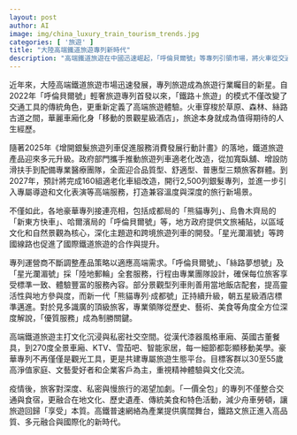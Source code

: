 ```yaml
---
layout: post
author: AI
image: img/china_luxury_train_tourism_trends.jpg
categories: [ '旅遊' ]
title: "大陸高端鐵道旅遊專列新時代"
description: "高端鐵道旅遊在中國迅速崛起，「呼倫貝爾號」等專列引領市場，將火車從交通工具升級為移動星級酒店。隨著適老化改造與文旅補貼推動，多元豪華列車、主題路線與國際合作興起，專列服務從行程設計到文化體驗不斷升級，鎖定高淨值人群和企業客戶。全包式深度慢旅成為新趨勢，鐵道旅遊步入融合型高品質發展新階段。"
---
```

近年來，大陸高端鐵道旅遊市場迅速發展，專列旅遊成為旅遊行業矚目的新星。自2022年「呼倫貝爾號」輕奢旅遊專列首發以來，「鐵路＋旅遊」的模式不僅改變了交通工具的傳統角色，更重新定義了高端旅遊體驗。火車穿梭於草原、森林、絲路古道之間，華麗車廂化身「移動的景觀星級酒店」，旅途本身就成為值得期待的人生經歷。

隨著2025年《增開銀髮旅遊列車促進服務消費發展行動計畫》的落地，鐵道旅遊產品迎來多元升級。政府部門攜手推動旅遊列車適老化改造，從加寬臥舖、增設防滑扶手到配備專業醫療團隊，全面迎合品質型、舒適型、普惠型三類旅客群體。到2027年，預計將完成160組適老化車組改造，開行2,500列銀髮專列，並進一步引入專屬導遊和文化表演等高端服務，打造兼容溫度與深度的旅行新場景。

不僅如此，各地豪華專列接連亮相，包括成都局的「熊貓專列」、烏魯木齊局的「新東方快車」、哈爾濱局的「呼倫貝爾號」等，地方政府提供文旅補貼，以區域文化和自然景觀為核心，深化主題遊和跨境旅遊列車的開發。「星光瀾湄號」等跨國線路也促進了國際鐵道旅遊的合作與提升。

專列運營商不斷調整產品策略以適應高端需求。「呼倫貝爾號」、「絲路夢想號」及「星光瀾湄號」採「陸地郵輪」全套服務，行程由專業團隊設計，確保每位旅客享受標準一致、體驗豐富的服務內容。部分景觀型列車則善用當地飯店配套，提高靈活性與地方參與度，而新一代「熊貓專列·成都號」正持續升級，朝五星級酒店標準邁進。對於見多識廣的頂級旅客，專業領隊從歷史、藝術、美食等角度全方位深度解說，「優質服務」成為制勝關鍵。

高端鐵道旅遊主打文化沉浸與私密社交空間。從漢代漆器風格車廂、英國古董餐具，到270度全景車廂、KTV、雪茄吧、智能家居，每一細節都彰顯移動美學。豪華專列不再僅僅是觀光工具，更是共建專屬旅遊生態平台。目標客群以30至55歲高淨值家庭、文藝愛好者和企業客戶為主，重視精神體驗與文化交流。

疫情後，旅客對深度、私密與慢旅行的渴望加劇。「一價全包」的專列不僅整合交通與食宿，更融合在地文化、歷史遺產、傳統美食和特色活動，減少舟車勞頓，讓旅遊回歸「享受」本質。高鐵普速網絡為產業提供廣闊舞台，鐵路文旅正進入高品質、多元融合與國際化的新時代。